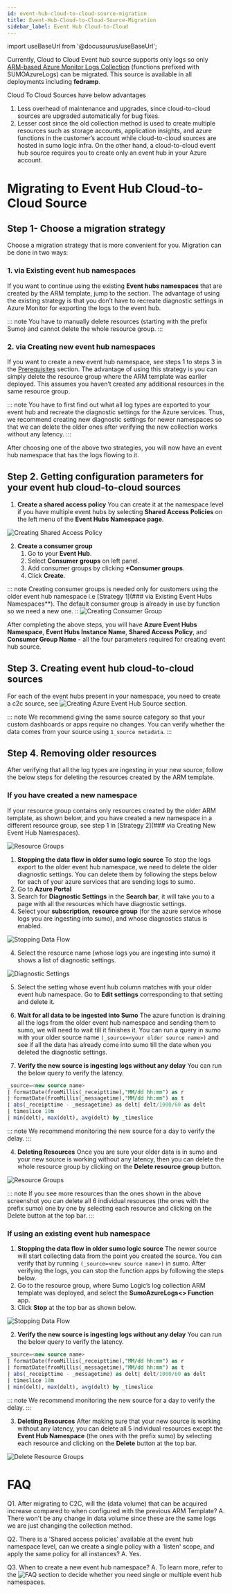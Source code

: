 ```yaml
---
id: event-hub-cloud-to-cloud-source-migration
title: Event-Hub-Cloud-to-Cloud-Source-Migration
sidebar_label: Event Hub Cloud-to-Cloud
---
```


import useBaseUrl from '@docusaurus/useBaseUrl';

Currently, Cloud to Cloud Event hub source supports only logs so only [ARM-based Azure Monitor Logs Collection](https://help.sumologic.com/docs/send-data/collect-from-other-data-sources/azure-monitoring/collect-logs-azure-monitor/) (functions prefixed with SUMOAzureLogs) can be migrated. This source is available in all deployments including **fedramp**.

Cloud To Cloud Sources have below advantages
1. Less overhead of maintenance and upgrades, since cloud-to-cloud sources are upgraded automatically for bug fixes.
2. Lesser cost since the old collection method is used to create multiple resources such as storage accounts, application insights, and azure functions in the customer’s account while cloud-to-cloud sources are hosted in sumo logic infra. On the other hand, a cloud-to-cloud event hub source requires you to create only an event hub in your Azure account.

# Migrating to Event Hub Cloud-to-Cloud Source

## Step 1- Choose a migration strategy

 Choose a migration strategy that is more convenient for you. Migration can be done in two ways:

### 1. **via Existing event hub namespaces**

If you want to continue using the existing **Event hubs namespaces** that are created by the ARM template, jump to the section.
The advantage of using the existing strategy is that you don’t have to recreate diagnostic settings in Azure Monitor for exporting the logs to the event hub.

::: note
You have to manually delete resources (starting with the prefix Sumo) and cannot delete the whole resource group.
:::

### 2. **via Creating new event hub namespaces**

If you want to create a new event hub namespace, see steps 1 to steps 3 in the [Prerequisites](/docs/send-data/hosted-collectors/cloud-to-cloud-integration-framework-azure-event-hubs-source//#prerequisites) section. The advantage of using this strategy is you can simply delete the resource group where the ARM template was earlier deployed. This assumes you haven’t created any additional resources in the same resource group.

::: note
You have to first find out what all log types are exported to your event hub and recreate the diagnostic settings for the Azure services. Thus, we recommend creating new diagnostic settings for newer namespaces so that we can delete the older ones after verifying the new collection works without any latency.
:::

After choosing one of the above two strategies, you will now have an event hub namespace that has the logs flowing to it.

## Step 2. Getting configuration parameters for your event hub cloud-to-cloud sources

1. **Create a shared access policy**
You can create it at the namespace level if you have multiple event hubs by selecting **Shared Access Policies** on the left menu of the **Event Hubs Namespace page**.

![Creating Shared Access Policy](/img/send-data/shared-access-policy.png)

2. **Create a consumer group**
   1. Go to your **Event Hub**.
   2. Select **Consumer groups** on left panel.
   3. Add consumer groups by clicking **+Consumer groups**.
   4. Click **Create**.

::: note
Creating consumer groups is needed only for customers using the older event hub namespace i.e [Strategy 1](### via Existing Event Hubs Namespaces**). The default consumer group is already in use by function so we need a new one.
::
![Creating Consumer Group](/img/send-data/consumer-groups.png)

After completing the above steps, you will have **Azure Event Hubs Namespace**, **Event Hubs Instance Name**, **Shared Access Policy**, and **Consumer Group Name** - all the four parameters required for creating event hub source.

## Step 3. Creating event hub cloud-to-cloud sources

For each of the event hubs present in your namespace, you need to create a c2c source, see ![Creating Azure Event Hub Source](https://help.sumologic.com/docs/send-data/hosted-collectors/cloud-to-cloud-integration-framework/azure-event-hubs-source/#create-an-azure-event-hubssource) section.

::: note
We recommend giving the same source category so that your custom dashboards or apps require no changes. You can verify whether the data comes from your source using `1_source metadata`.
:::

## Step 4. Removing older resources

After verifying that all the log types are ingesting in your new source, follow the below steps for deleting the resources created by the ARM template.

### If you have created a new namespace

If your resource group contains only resources created by the older ARM template, as shown below, and you have created a new namespace in a different resource group, see step 1 in [Strategy 2](### via Creating New Event Hub Namespaces).

 ![Resource Groups](/img/send-data/removing-resource-step1.png)

 1. **Stopping the data flow in older sumo logic source**
    To stop the logs export to the older event hub namespace, we need to delete the older diagnostic settings. You can delete them by following the steps below for each of your azure services that are sending logs to sumo.
   1. Go to **Azure Portal**
   2. Search for **Diagnostic Settings** in the **Search bar**, it will take you to a page with all the resources which have diagnostic settings.
   3. Select your **subscription**, **resource group** (for the azure service whose logs you are ingesting into sumo), and whose diagnostics status is enabled.

  ![Stopping Data Flow](/img/send-data/stopping-dataflow.png)

   4. Select the resource name (whose logs you are ingesting into sumo) it shows a list of diagnostic settings.

  ![Diagnostic Settings](/img/send-data/diagnostic-settings.png)  

   5. Select the setting whose event hub column matches with your older event hub namespace. Go to **Edit settings** corresponding to that setting and delete it.

 2. **Wait for all data to be ingested into Sumo**
 The azure function is draining all the logs from the older event hub namespace and sending them to sumo, we will need to wait till it finishes it. You can run a query in sumo with your older source name `(_source=<your older source name>)` and see if all the data has already come into sumo till the date when you deleted the diagnostic settings.

 3. **Verify the new source is ingesting logs without any delay**
 You can run the below query to verify the latency.

 ```sql
 _source=<new source name>
| formatDate(fromMillis(_receipttime),"MM/dd hh:mm") as r
| formatDate(fromMillis(_messagetime),"MM/dd hh:mm") as t
| abs(_receipttime - _messagetime) as delt| delt/1000/60 as delt
| timeslice 10m
| min(delt), max(delt), avg(delt) by _timeslice
```

::: note
We recommend monitoring the new source for a day to verify the delay.
:::

 4. **Deleting Resources**
 Once you are sure your older data is in sumo and your new source is working without any latency, then you can delete the whole resource group by clicking on the **Delete resource group** button.

![Resource Groups](img/send-data/resource-groups-step2.png)

::: note
If you see more resources than the ones shown in the above screenshot you can delete all 6 individual resources (the ones with the prefix sumo) one by one by selecting each resource and clicking on the Delete button at the top bar.
:::

### If using an existing event hub namespace

1. **Stopping the data flow in older sumo logic source**
The newer source will start collecting data from the point you created the source. You can verify that by running `(_source=<new source name>)` in sumo. After verifying the logs, you can stop the function apps by following the steps below.
  1. Go to the resource group, where Sumo Logic’s log collection ARM template was deployed, and select the **SumoAzureLogs<> Function** app.
  2. Click **Stop** at the top bar as shown below.

  ![Stopping Data Flow](img/send-data/stopping-data-flow2.png)

2. **Verify the new source is ingesting logs without any delay**
 You can run the below query to verify the latency.

 ```sql
 _source=<new source name>
| formatDate(fromMillis(_receipttime),"MM/dd hh:mm") as r
| formatDate(fromMillis(_messagetime),"MM/dd hh:mm") as t
| abs(_receipttime - _messagetime) as delt| delt/1000/60 as delt
| timeslice 10m
| min(delt), max(delt), avg(delt) by _timeslice
```
::: note
We recommend monitoring the new source for a day to verify the delay.
:::

3. **Deleting Resources**
After making sure that your new source is working without any latency, you can delete all 5 individual resources except the **Event Hub Namespace** (the ones with the prefix sumo) by selecting each resource and clicking on the **Delete** button at the top bar.

![Delete Resource Groups](/img/send-data/delete-resource-groups.png)

# FAQ
Q1. After migrating to C2C, will the (data volume) that can be acquired increase compared to when configured with the previous ARM Template?
A. There won't be any change in data volume since these are the same logs we are just changing the collection method.

Q2. There is a 'Shared access policies' available at the event hub namespace level, can we create a single policy with a 'listen' scope, and apply the same policy for all instances?
A. Yes.

Q3. When to create a new event hub namespace?
A. To learn more, refer to the ![FAQ](https://learn.microsoft.com/en-us/azure/event-hubs/event-hubs-faq#when-do-i-create-a-new-namespace-vs--use-an-existing-namespace-docs) section to decide whether you need single or multiple event hub namespaces.
